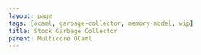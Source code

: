 ```yaml
---
layout: page
tags: [ocaml, garbage-collector, memory-model, wip]
title: Stock Garbage Collector
parent: Multicore OCaml
---
```

